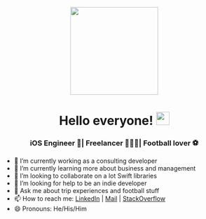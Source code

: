 <p align="center"><img width="200" src="https://user-images.githubusercontent.com/7894672/202037967-3fef9a80-c3cb-4536-9ce8-9b60526afb7c.png"></p>
<h1 align="center"> Hello everyone! <img src="https://raw.githubusercontent.com/MartinHeinz/MartinHeinz/master/wave.gif" width = 30px> </h1>
<h3 align="center"> iOS Engineer 📱| Freelancer 🧑🏾‍💻| Football lover ⚽️ </h3>
</p>
</p>

- 🔭 I’m currently working as a consulting developer
- 🌱 I’m currently learning more about business and management
- 👯 I’m looking to collaborate on a lot Swift libraries
- 🤔 I’m looking for help to be an indie developer
- 💬 Ask me about trip experiences and football stuff 
- 📫 How to reach me: <a href="https://www.linkedin.com/in/afrodev/" target="blank">LinkedIn</a> | <a href = "mailto: oafrodev@icloud.com">Mail</a> | <a href = "https://stackoverflow.com/users/5517975/afrodev">StackOverflow</a>
- 😄 Pronouns: He/His/Him
